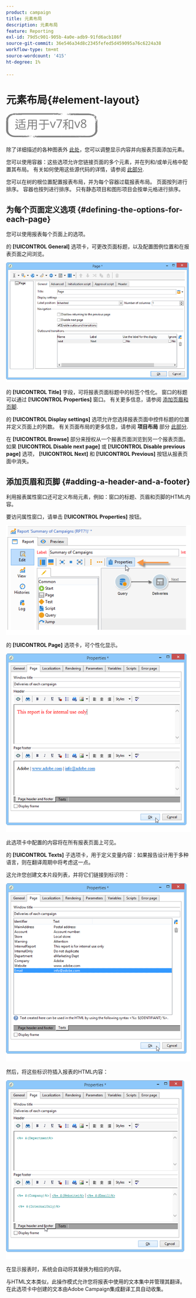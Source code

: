 ```yaml
---
product: campaign
title: 元素布局
description: 元素布局
feature: Reporting
exl-id: 79d5c901-905b-4a0e-adb9-91fd6acb186f
source-git-commit: 36e546a34d8c2345fefed5d459095a76c6224a38
workflow-type: tm+mt
source-wordcount: '415'
ht-degree: 1%

---
```


# 元素布局{#element-layout}

![](../../assets/common.svg)

除了详细描述的各种图表外 [此处](../../reporting/using/creating-a-chart.md#chart-types-and-variants)，您可以调整显示内容并向报表页面添加元素。

您可以使用容器：这些选项允许您链接页面的多个元素，并在列和/或单元格中配置其布局。 有关如何使用这些源代码的详情，请参阅 [此部分](../../web/using/defining-web-forms-layout.md#creating-containers).

您可以在树的根位置配置报表布局，并为每个容器过载报表布局。 页面按列进行排序。 容器也按列进行排序。 只有静态项目和图形项目会按单元格进行排序。

## 为每个页面定义选项 {#defining-the-options-for-each-page}

您可以使用报表每个页面上的选项。

的 **[!UICONTROL General]** 选项卡，可更改页面标题，以及配置图例位置和在报表页面之间浏览。

![](assets/s_ncs_advuser_report_wizard_022.png)

的 **[!UICONTROL Title]** 字段，可将报表页面标题中的标签个性化。 窗口的标题可以通过 **[!UICONTROL Properties]** 窗口。 有关更多信息，请参阅 [添加页眉和页脚](#adding-a-header-and-a-footer).

的 **[!UICONTROL Display settings]** 选项允许您选择报表页面中控件标题的位置并定义页面上的列数。 有关页面布局的更多信息，请参阅 **项目布局** 部分 [此部分](../../web/using/defining-web-forms-layout.md#positioning-the-fields-on-the-page).

在 **[!UICONTROL Browse]** 部分来授权从一个报表页面浏览到另一个报表页面。 如果 **[!UICONTROL Disable next page]** 或 **[!UICONTROL Disable previous page]** 选项， **[!UICONTROL Next]** 和 **[!UICONTROL Previous]** 按钮从报表页面中消失。

## 添加页眉和页脚 {#adding-a-header-and-a-footer}

利用报表属性窗口还可定义布局元素，例如：窗口的标题、页眉和页脚的HTML内容。

要访问属性窗口，请单击 **[!UICONTROL Properties]** 按钮。

![](assets/reporting_properties.png)

的 **[!UICONTROL Page]** 选项卡，可个性化显示。

![](assets/s_ncs_advuser_report_properties_04.png)

此选项卡中配置的内容将在所有报表页面上可见。

的 **[!UICONTROL Texts]** 子选项卡，用于定义变量内容：如果报告设计用于多种语言，则在翻译周期中将考虑这一点。

这允许您创建文本片段列表，并将它们链接到标识符：

![](assets/s_ncs_advuser_report_properties_04a.png)

然后，将这些标识符插入报表的HTML内容：

![](assets/s_ncs_advuser_report_properties_04b.png)

在显示报表时，系统会自动将其替换为相应的内容。

与HTML文本类似，此操作模式允许您将报表中使用的文本集中并管理其翻译。 在此选项卡中创建的文本由Adobe Campaign集成翻译工具自动收集。
